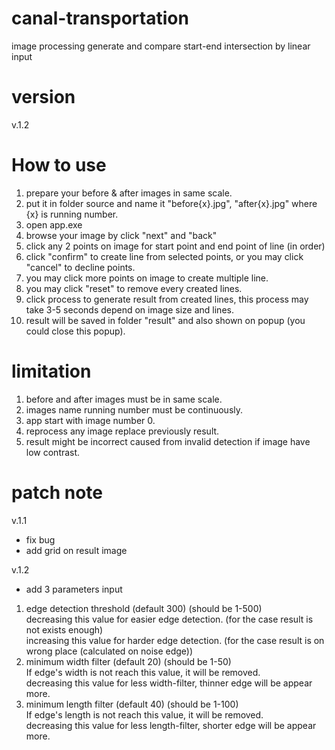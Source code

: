 # canal-transportation
image processing generate and compare start-end intersection by linear input

# version
v.1.2

# How to use
1. prepare your before & after images in same scale.
2. put it in folder source and name it "before{x}.jpg", "after{x}.jpg" where {x} is running number.
3. open app.exe
4. browse your image by click "next" and "back"
5. click any 2 points on image for start point and end point of line (in order)
6. click "confirm" to create line from selected points, or you may click "cancel" to decline points.
7. you may click more points on image to create multiple line.
8. you may click "reset" to remove every created lines.
9. click process to generate result from created lines, this process may take 3-5 seconds depend on image size and lines.
10. result will be saved in folder "result" and also shown on popup (you could close this popup).

# limitation
1. before and after images must be in same scale.
2. images name running number must be continuously.
3. app start with image number 0.
4. reprocess any image replace previously result.
5. result might be incorrect caused from invalid detection if image have low contrast.

# patch note

v.1.1
- fix bug  
- add grid on result image

v.1.2
- add 3 parameters input
1. edge detection threshold (default 300) (should be 1-500)  
decreasing this value for easier edge detection. (for the case result is not exists enough)  
increasing this value for harder edge detection. (for the case result is on wrong place (calculated on noise edge))  
3. minimum width filter (default 20) (should be 1-50)  
If edge's width is not reach this value, it will be removed.  
decreasing this value for less width-filter, thinner edge will be appear more.  
4. minimum length filter (default 40) (should be 1-100)  
If edge's length is not reach this value, it will be removed.  
decreasing this value for less length-filter, shorter edge will be appear more.  
